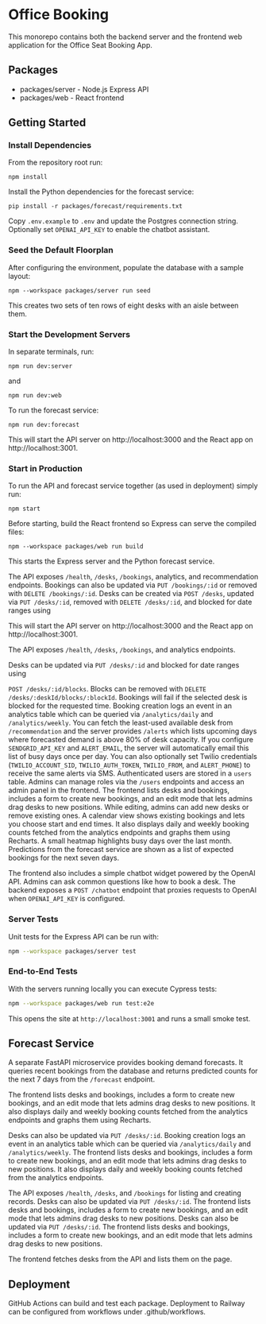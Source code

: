 # Office Booking

This monorepo contains both the backend server and the frontend web application for the Office Seat Booking App.

## Packages

- packages/server - Node.js Express API
- packages/web - React frontend

## Getting Started

### Install Dependencies

From the repository root run:

```
npm install
```

Install the Python dependencies for the forecast service:

```
pip install -r packages/forecast/requirements.txt
```

Copy `.env.example` to `.env` and update the Postgres connection string.
Optionally set `OPENAI_API_KEY` to enable the chatbot assistant.

### Seed the Default Floorplan

After configuring the environment, populate the database with a sample layout:

```
npm --workspace packages/server run seed
```

This creates two sets of ten rows of eight desks with an aisle between them.

### Start the Development Servers

In separate terminals, run:

```
npm run dev:server
```

and

```
npm run dev:web
```

To run the forecast service:

```
npm run dev:forecast
```

This will start the API server on http://localhost:3000 and the React app on http://localhost:3001.

### Start in Production

To run the API and forecast service together (as used in deployment) simply run:

```
npm start
```

Before starting, build the React frontend so Express can serve the compiled
files:

```
npm --workspace packages/web run build
```

This starts the Express server and the Python forecast service.

The API exposes `/health`, `/desks`, `/bookings`, analytics, and recommendation endpoints.
Bookings can also be updated via `PUT /bookings/:id` or removed with `DELETE /bookings/:id`.
Desks can be created via `POST /desks`, updated via `PUT /desks/:id`, removed with `DELETE /desks/:id`, and blocked for date ranges using

This will start the API server on http://localhost:3000 and the React app on http://localhost:3001.

The API exposes `/health`, `/desks`, `/bookings`, and analytics endpoints.

Desks can be updated via `PUT /desks/:id` and blocked for date ranges using

`POST /desks/:id/blocks`.
Blocks can be removed with `DELETE /desks/:deskId/blocks/:blockId`.
Bookings will fail if the selected desk is blocked for the requested time.
Booking creation logs an event in an analytics table which can be queried via `/analytics/daily` and `/analytics/weekly`.
You can fetch the least-used available desk from `/recommendation` and the
server provides `/alerts` which lists upcoming days where forecasted demand is
above 80% of desk capacity.
If you configure `SENDGRID_API_KEY` and `ALERT_EMAIL`, the server will
automatically email this list of busy days once per day. You can also
optionally set Twilio credentials (`TWILIO_ACCOUNT_SID`, `TWILIO_AUTH_TOKEN`,
`TWILIO_FROM`, and `ALERT_PHONE`) to receive the same alerts via SMS.
Authenticated users are stored in a `users` table. Admins can manage roles via
the `/users` endpoints and access an admin panel in the frontend.
The frontend lists desks and bookings, includes a form to create new bookings,
and an edit mode that lets admins drag desks to new positions. While editing,
admins can add new desks or remove existing ones. A calendar view
shows existing bookings and lets you choose start and end times. It also displays
daily and weekly booking counts fetched from the analytics endpoints and graphs
them using Recharts. A small heatmap highlights busy days over the last month.
Predictions from the forecast service are shown as a list of expected bookings
for the next seven days.

The frontend also includes a simple chatbot widget powered by the OpenAI API.
Admins can ask common questions like how to book a desk. The backend exposes a
`POST /chatbot` endpoint that proxies requests to OpenAI when
`OPENAI_API_KEY` is configured.

### Server Tests

Unit tests for the Express API can be run with:

```bash
npm --workspace packages/server test
```

### End-to-End Tests

With the servers running locally you can execute Cypress tests:

```bash
npm --workspace packages/web run test:e2e
```

This opens the site at `http://localhost:3001` and runs a small smoke test.

## Forecast Service

A separate FastAPI microservice provides booking demand forecasts. It queries recent bookings from the database and returns predicted counts for the next 7 days from the `/forecast` endpoint.

The frontend lists desks and bookings, includes a form to create new bookings,
and an edit mode that lets admins drag desks to new positions. It also displays
daily and weekly booking counts fetched from the analytics endpoints and graphs
them using Recharts.

Desks can also be updated via `PUT /desks/:id`.
Booking creation logs an event in an analytics table which can be queried via `/analytics/daily` and `/analytics/weekly`.
The frontend lists desks and bookings, includes a form to create new bookings,
and an edit mode that lets admins drag desks to new positions. It also displays
daily and weekly booking counts fetched from the analytics endpoints.

The API exposes `/health`, `/desks`, and `/bookings` for listing and creating records.
Desks can also be updated via `PUT /desks/:id`.
The frontend lists desks and bookings, includes a form to create new bookings,
and an edit mode that lets admins drag desks to new positions.
Desks can also be updated via `PUT /desks/:id`.
The frontend lists desks and bookings, includes a form to create new bookings,
and an edit mode that lets admins drag desks to new positions.

The frontend fetches desks from the API and lists them on the page.



## Deployment

GitHub Actions can build and test each package. Deployment to Railway can be configured from workflows under .github/workflows.
